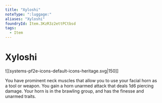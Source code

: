 ```yaml
---
title: "Xyloshi"
noteType: ":luggage:"
aliases: "Xyloshi"
foundryId: Item.3KzR3z2ettPCtbsd
tags:
  - Item
---
```


# Xyloshi
![[systems-pf2e-icons-default-icons-heritage.svg|150]]

You have prominent neck muscles that allow you to use your facial horn as a tool or weapon. You gain a horn unarmed attack that deals 1d6 piercing damage. Your horn is in the brawling group, and has the finesse and unarmed traits.
